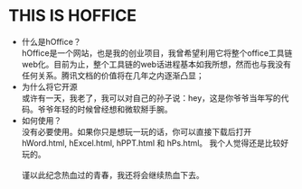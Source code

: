 # THIS IS HOFFICE
- 什么是hOffice？<br>
	hOffice是一个网站，也是我的创业项目，我曾希望利用它将整个office工具链web化。目前为止，整个工具链的web话进程基本如我所想，然而也与我没有任何关系。腾讯文档的价值将在几年之内逐渐凸显；
- 为什么将它开源<br>
	或许有一天，我老了，我可以对自己的孙子说：hey，这是你爷爷当年写的代码。爷爷年轻的时候曾经想和微软掰手腕。
- 如何使用？<br>
	没有必要使用。如果你只是想玩一玩的话，你可以直接下载后打开hWord.html, hExcel.html, hPPT.html 和 hPs.html。 我个人觉得还是比较好玩的。
<br><br>
谨以此纪念热血过的青春，我还将会继续热血下去。